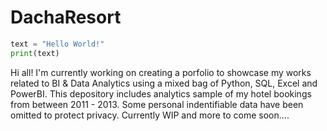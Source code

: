 # DachaResort
``` python
text = "Hello World!"
print(text)
```
Hi all!
I'm currently working on creating a porfolio to showcase my works related to BI & Data Analytics using a mixed bag of Python, SQL, Excel and PowerBI. This depository includes analytics sample of my hotel bookings from between 2011 - 2013. Some personal indentifiable data have been omitted to protect privacy. Currently WIP and more to come soon....
